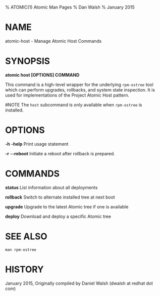 % ATOMIC(1) Atomic Man Pages
% Dan Walsh
% January 2015
# NAME
atomic-host - Manage Atomic Host Commands

# SYNOPSIS
**atomic host [OPTIONS] COMMAND**

This command is a high-level wrapper for the underlying `rpm-ostree` tool which
can perform upgrades, rollbacks, and system state inspection.  It is used
for implementations of the Project Atomic Host pattern.

#NOTE
The `host` subcommand is only available when `rpm-ostree` is installed.

# OPTIONS
**-h** **-help**
  Print usage statement

**-r** **--reboot**
Initiate a reboot after rollback is prepared.

# COMMANDS
**status**
List information about all deployments

**rollback**
Switch to alternate installed tree at next boot

**upgrade**
Upgrade to the latest Atomic tree if one is available

**deploy**
Download and deploy a specific Atomic tree

# SEE ALSO
    man rpm-ostree 

# HISTORY
January 2015, Originally compiled by Daniel Walsh (dwalsh at redhat dot com)
